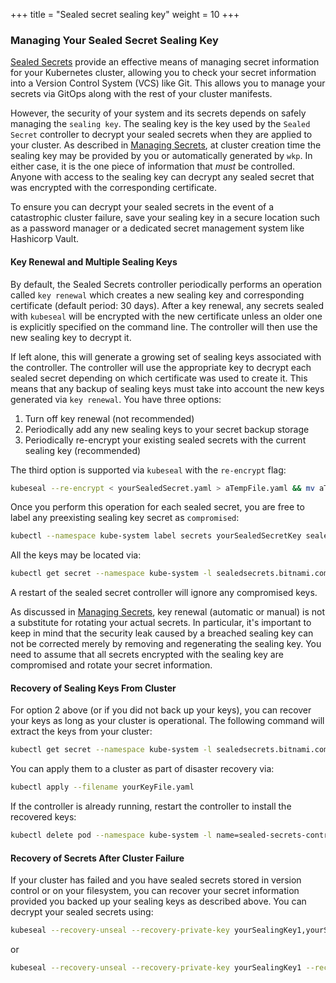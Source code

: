 +++
title = "Sealed secret sealing key"
weight = 10
+++

### Managing Your Sealed Secret Sealing Key

[Sealed Secrets](https://engineering.bitnami.com/articles/sealed-secrets.html) provide an effective means of managing secret information for your Kubernetes cluster, allowing you to check your secret information into a Version Control System (VCS) like Git. This allows you to manage your secrets via GitOps along with the rest of your cluster manifests.

However, the security of your system and its secrets depends on safely managing the `sealing key`. The sealing key is the key used by the `Sealed Secret` controller to decrypt your sealed secrets when they are applied to your cluster. As described in [Managing Secrets](/getting-started/managing-secrets/), at cluster creation time the sealing key may be provided by you or automatically generated by `wkp`. In either case, it is the one piece of information that _must_ be controlled. Anyone with access to the sealing key can decrypt any sealed secret that was encrypted with the corresponding certificate.

To ensure you can decrypt your sealed secrets in the event of a catastrophic cluster failure, save your sealing key in a secure location such as a password manager or a dedicated secret management system like Hashicorp Vault.

#### Key Renewal and Multiple Sealing Keys

By default, the Sealed Secrets controller periodically performs an operation called `key renewal` which creates a new sealing key and corresponding certificate (default period: 30 days). After a key renewal, any secrets sealed with `kubeseal` will be encrypted with the new certificate unless an older one is explicitly specified on the command line. The controller will then use the new sealing key to decrypt it.

If left alone, this will generate a growing set of sealing keys associated with the controller. The controller will use the appropriate key to decrypt each sealed secret depending on which certificate was used to create it. This means that any backup of sealing keys must take into account the new keys generated via `key renewal`. You have three options:

1. Turn off key renewal (not recommended)
2. Periodically add any new sealing keys to your secret backup storage
3. Periodically re-encrypt your existing sealed secrets with the current sealing key (recommended)

The third option is supported via `kubeseal` with the `re-encrypt` flag:

```bash
kubeseal --re-encrypt < yourSealedSecret.yaml > aTempFile.yaml && mv aTempFile.yaml yourSealedSecret.yaml
```

Once you perform this operation for each sealed secret, you are free to label any preexisting sealing key secret as `compromised`:

```bash
kubectl --namespace kube-system label secrets yourSealedSecretKey sealedsecrets.bitnami.com/sealed-secrets-key=compromised --overwrite=true
```

All the keys may be located via:

```bash
kubectl get secret --namespace kube-system -l sealedsecrets.bitnami.com/sealed-secrets-key
```

A restart of the sealed secret controller will ignore any compromised keys.

As discussed in [Managing Secrets](/getting-started/managing-secrets/), key renewal (automatic or manual) is not a substitute for rotating your actual secrets. In particular, it's important to keep in mind that the security leak caused by a breached sealing key can not be corrected merely by removing and regenerating the sealing key. You need to assume that all secrets encrypted with the sealing key are compromised and rotate your secret information.

#### Recovery of Sealing Keys From Cluster

For option 2 above (or if you did not back up your keys), you can recover your keys as long as your cluster is operational. The following command will extract the keys from your cluster:

```bash
kubectl get secret --namespace kube-system -l sealedsecrets.bitnami.com/sealed-secrets-key --output yaml > yourKeyFile.yaml
```

You can apply them to a cluster as part of disaster recovery via:

```bash
kubectl apply --filename yourKeyFile.yaml
```

If the controller is already running, restart the controller to install the recovered keys:

```bash
kubectl delete pod --namespace kube-system -l name=sealed-secrets-controller
```

#### Recovery of Secrets After Cluster Failure

If your cluster has failed and you have sealed secrets stored in version control or on your filesystem, you can recover your secret information provided you backed up your sealing keys as described above. You can decrypt your sealed secrets using:

```bash
kubeseal --recovery-unseal --recovery-private-key yourSealingKey1,yourSealingKey2,... < yourSealedSecret.yaml
```

or

```bash
kubeseal --recovery-unseal --recovery-private-key yourSealingKey1 --recovery-private-key yourSealingKey2 ... < yourSealedSecret.yaml
```
